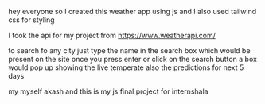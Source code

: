 hey everyone so I created this weather app using js and I also used tailwind css for styling 

I took the api for my project from https://www.weatherapi.com/


to search fo any city just type the name in the search box which would be present on the site once you press enter or click on the search button a box would pop up showing the live temperate also the predictions for next 5 days  

my myself akash and this is my js  final project for internshala 